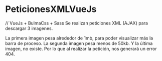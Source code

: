 # PeticionesXMLVueJs
// VueJs + BulmaCss + Sass
Se realizan peticiones XML (AJAX) para descargar 3 imagenes.

La primera imagen pesa alrededor de 1mb, para poder visualizar más la barra de proceso.
La segunda imagen pesa menos de 50kb.
Y la última imagen, no existe. Por lo que al realizar la petición, nos generará un error 404.

